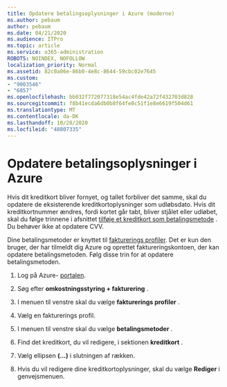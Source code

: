 ```yaml
---
title: Opdatere betalingsoplysninger i Azure (moderne)
ms.author: pebaum
author: pebaum
ms.date: 04/21/2020
ms.audience: ITPro
ms.topic: article
ms.service: o365-administration
ROBOTS: NOINDEX, NOFOLLOW
localization_priority: Normal
ms.assetid: 82c0a06e-86b0-4e8c-8644-59cbc02e7645
ms.custom:
- "9003546"
- "6857"
ms.openlocfilehash: bb032f772077318e54ac4fde42a72f432703d828
ms.sourcegitcommit: f8b41ecda6db0b8f64fe0c51f1e8e6619f504d61
ms.translationtype: MT
ms.contentlocale: da-DK
ms.lasthandoff: 10/28/2020
ms.locfileid: "48807335"
---
```

# <a name="update-payment-details-in-azure"></a>Opdatere betalingsoplysninger i Azure

Hvis dit kreditkort bliver fornyet, og tallet forbliver det samme, skal du opdatere de eksisterende kreditkortoplysninger som udløbsdato. Hvis dit kreditkortnummer ændres, fordi kortet går tabt, bliver stjålet eller udløbet, skal du følge trinnene i afsnittet [tilføje et kreditkort som betalingsmetode](https://docs.microsoft.com/azure/cost-management-billing/manage/change-credit-card?WT.mc_id=Portal-Microsoft_Azure_Support#addcard) . Du behøver ikke at opdatere CVV.

Dine betalingsmetoder er knyttet til [fakturerings profiler](https://docs.microsoft.com/azure/billing/billing-how-to-change-credit-card?WT.mc_id=Portal-Microsoft_Azure_Support#change-payment-method-for-a-billing-profile). Det er kun den bruger, der har tilmeldt dig Azure og oprettet faktureringskontoen, der kan opdatere betalingsmetoden. Følg disse trin for at opdatere betalingsmetoden.

1. Log på Azure- [portalen](https://portal.azure.com/).

2. Søg efter **omkostningsstyring + fakturering** .

3. I menuen til venstre skal du vælge **fakturerings profiler** .

4. Vælg en fakturerings profil.

5. I menuen til venstre skal du vælge **betalingsmetoder** .

6. Find det kreditkort, du vil redigere, i sektionen **kreditkort** .
7. Vælg ellipsen **(...)** i slutningen af rækken.

8. Hvis du vil redigere dine kreditkortoplysninger, skal du vælge  **Rediger**  i genvejsmenuen.
